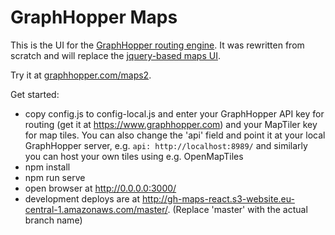 # GraphHopper Maps

This is the UI for the [GraphHopper routing engine](https://github.com/graphhopper/graphhopper).
It was rewritten from scratch and will replace the [jquery-based maps UI](https://github.com/graphhopper/graphhopper#graphhopper-maps).

Try it at [graphhopper.com/maps2](https://graphhopper.com/maps2/).

Get started:

 * copy config.js to config-local.js and enter your GraphHopper API key for routing (get it at https://www.graphhopper.com)
   and your MapTiler key for map tiles. You can also change the 'api' field and point it at your local GraphHopper server,
   e.g. `api: http://localhost:8989/` and similarly you can host your own tiles using e.g. OpenMapTiles
 * npm install
 * npm run serve
 * open browser at http://0.0.0.0:3000/
 * development deploys are at http://gh-maps-react.s3-website.eu-central-1.amazonaws.com/master/. (Replace 'master' with the actual branch name)
